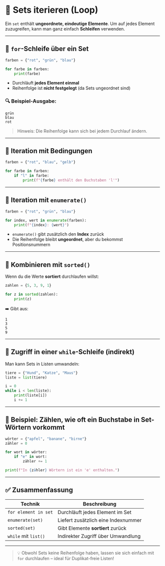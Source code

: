# 🔁 Sets iterieren (Loop)

Ein `set` enthält **ungeordnete, eindeutige Elemente**. Um auf jedes Element zuzugreifen, kann man ganz einfach **Schleifen** verwenden.

---

## 🔹 `for`-Schleife über ein Set

```python
farben = {"rot", "grün", "blau"}

for farbe in farben:
    print(farbe)
```

- Durchläuft **jedes Element einmal**
- Reihenfolge ist **nicht festgelegt** (da Sets ungeordnet sind)

### 🔍 Beispiel-Ausgabe:
```
grün
blau
rot
```
> Hinweis: Die Reihenfolge kann sich bei jedem Durchlauf ändern.

---

## 🧠 Iteration mit Bedingungen

```python
farben = {"rot", "blau", "gelb"}

for farbe in farben:
    if "l" in farbe:
        print(f"{farbe} enthält den Buchstaben 'l'")
```

---

## 🔁 Iteration mit `enumerate()`

```python
farben = {"rot", "grün", "blau"}

for index, wert in enumerate(farben):
    print(f"{index}: {wert}")
```

- `enumerate()` gibt zusätzlich den **Index** zurück
- Die Reihenfolge bleibt **ungeordnet**, aber du bekommst Positionsnummern

---

## 🔄 Kombinieren mit `sorted()`

Wenn du die Werte **sortiert** durchlaufen willst:

```python
zahlen = {5, 3, 9, 1}

for z in sorted(zahlen):
    print(z)
```

➡️ Gibt aus:
```
1
3
5
9
```

---

## 🔁 Zugriff in einer `while`-Schleife (indirekt)

Man kann Sets in Listen umwandeln:

```python
tiere = {"Hund", "Katze", "Maus"}
liste = list(tiere)

i = 0
while i < len(liste):
    print(liste[i])
    i += 1
```

---

## 🧪 Beispiel: Zählen, wie oft ein Buchstabe in Set-Wörtern vorkommt

```python
wörter = {"apfel", "banane", "birne"}
zähler = 0

for wort in wörter:
    if "e" in wort:
        zähler += 1

print(f"In {zähler} Wörtern ist ein 'e' enthalten.")
```

---

## ✅ Zusammenfassung

| Technik               | Beschreibung                            |
|------------------------|------------------------------------------|
| `for element in set`  | Durchläuft jedes Element im Set          |
| `enumerate(set)`      | Liefert zusätzlich eine Indexnummer      |
| `sorted(set)`         | Gibt Elemente **sortiert** zurück        |
| `while` mit `list()`  | Indirekter Zugriff über Umwandlung       |

---

> 💡 Obwohl Sets keine Reihenfolge haben, lassen sie sich einfach mit `for` durchlaufen – ideal für Duplikat-freie Listen!